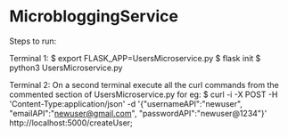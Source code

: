 # MicrobloggingService

Steps to run:

Terminal 1:
$ export FLASK_APP=UsersMicroservice.py
$ flask init
$ python3 UsersMicroservice.py

Terminal 2:
On a second terminal execute all the curl commands from the commented section of UsersMicroservice.py for eg:
$ curl -i -X POST -H 'Content-Type:application/json' -d '{"usernameAPI":"newuser", "emailAPI":"newuser@gmail.com", "passwordAPI":"newuser@1234"}' http://localhost:5000/createUser;
